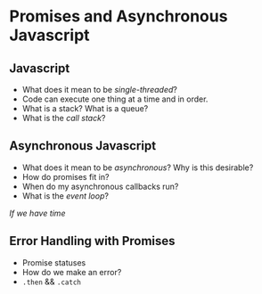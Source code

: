 # Promises and Asynchronous Javascript

## Javascript
 - What does it mean to be *single-threaded*?
  - Code can execute one thing at a time and in order.
 - What is a stack? What is a queue?
 - What is the *call stack*?

## Asynchronous Javascript
  - What does it mean to be *asynchronous*? Why is this desirable?
  - How do promises fit in?
  - When do my asynchronous callbacks run?
  - What is the *event loop*?

_If we have time_
## Error Handling with Promises
  - Promise statuses
  - How do we make an error?
  - `.then` && `.catch`
